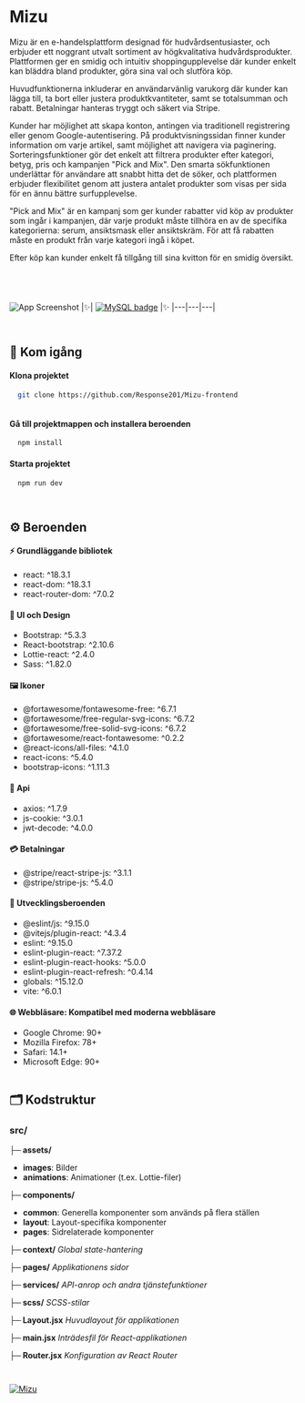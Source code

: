 



# Mizu    


Mizu är en e-handelsplattform designad för hudvårdsentusiaster, och erbjuder ett noggrant utvalt sortiment av högkvalitativa hudvårdsprodukter. Plattformen ger en smidig och intuitiv shoppingupplevelse där kunder enkelt kan bläddra bland produkter, göra sina val och slutföra köp.

Huvudfunktionerna inkluderar en användarvänlig varukorg där kunder kan lägga till, ta bort eller justera produktkvantiteter, samt se totalsumman och rabatt. Betalningar hanteras tryggt och säkert via Stripe.

Kunder har möjlighet att skapa konton, antingen via traditionell registrering eller genom Google-autentisering. På produktvisningssidan finner kunder information om varje artikel, samt möjlighet att navigera via paginering. Sorteringsfunktioner gör det enkelt att filtrera produkter efter kategori, betyg, pris och kampanjen "Pick and Mix". Den smarta sökfunktionen underlättar för användare att snabbt hitta det de söker, och plattformen erbjuder flexibilitet genom att justera antalet produkter som visas per sida för en ännu bättre surfupplevelse.

"Pick and Mix" är en kampanj som ger kunder rabatter vid köp av produkter som ingår i kampanjen, där varje produkt måste tillhöra en av de specifika kategorierna: serum, ansiktsmask eller ansiktskräm. För att få rabatten måste en produkt från varje kategori ingå i köpet.

Efter köp kan kunder enkelt få tillgång till sina kvitton för en smidig översikt.



``` ```


``` ```

![App Screenshot](https://i.ibb.co/n0m8trM/gffgd.jpg) 
|✨| [![MySQL badge](https://img.shields.io/badge/se%20Live-fff?style=for-the-badge&logo=&logoColor=white)](https://mizu-skin.vercel.app) |✨
|---|---|---|






``` ```

## 🚀 Kom igång   







#### Klona projektet




```bash
  git clone https://github.com/Response201/Mizu-frontend    
  
```

#### Gå till projektmappen och installera beroenden

```bash
  npm install
```

#### Starta projektet

```bash
  npm run dev
```




``` ```

##  ⚙ Beroenden 



#### ⚡ Grundläggande bibliotek
- react: ^18.3.1
- react-dom: ^18.3.1
- react-router-dom: ^7.0.2

#### 🎨 UI och Design
- Bootstrap: ^5.3.3
- React-bootstrap: ^2.10.6
- Lottie-react: ^2.4.0
- Sass: ^1.82.0

#### 🖼️ Ikoner
- @fortawesome/fontawesome-free: ^6.7.1
- @fortawesome/free-regular-svg-icons: ^6.7.2
- @fortawesome/free-solid-svg-icons: ^6.7.2
- @fortawesome/react-fontawesome: ^0.2.2
- @react-icons/all-files: ^4.1.0
- react-icons: ^5.4.0
- bootstrap-icons: ^1.11.3



#### 📡 Api
- axios: ^1.7.9
- js-cookie: ^3.0.1
- jwt-decode: ^4.0.0


#### 💳 Betalningar
- @stripe/react-stripe-js: ^3.1.1
- @stripe/stripe-js: ^5.4.0



#### 🔧 Utvecklingsberoenden
- @eslint/js: ^9.15.0 
- @vitejs/plugin-react: ^4.3.4 
- eslint: ^9.15.0 
- eslint-plugin-react: ^7.37.2 
- eslint-plugin-react-hooks: ^5.0.0 
- eslint-plugin-react-refresh: ^0.4.14 
- globals: ^15.12.0 
- vite: ^6.0.1 

 #### 🌐 Webbläsare:  Kompatibel med moderna webbläsare
 -  Google Chrome: 90+
-  Mozilla Firefox: 78+
-  Safari: 14.1+
-  Microsoft Edge: 90+
```
```

## 🗂️ Kodstruktur
 ### src/

**├─ assets/**          
 - **images**: Bilder
 - **animations**: Animationer (t.ex. Lottie-filer)

**├─ components/** 
- **common**: Generella komponenter som används på flera ställen
 - **layout**: Layout-specifika komponenter
 - **pages**: Sidrelaterade komponenter

**├─ context/**   *Global state-hantering*


**├─ pages/**    *Applikationens sidor*         

**├─ services/**  *API-anrop och andra tjänstefunktioner*          

**├─ scss/**     *SCSS-stilar*          

**├─ Layout.jsx**         *Huvudlayout för applikationen*

**├─ main.jsx**  *Inträdesfil för React-applikationen*

**├─ Router.jsx**       *Konfiguration av React Router*




``` ```
 






 [![Mizu](https://img.shields.io/badge/Mizu-100000?style=for-the-badge&logo=github&logoColor=white)](https://github.com/Response201/Mizu-frontend)




